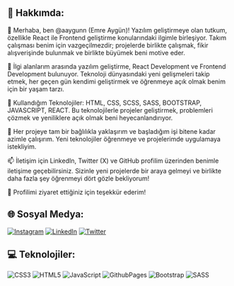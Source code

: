 ## 💫 Hakkımda:
👋 Merhaba, ben @aaygunn (Emre Aygün)! Yazılım geliştirmeye olan tutkum, özellikle React ile Frontend geliştirme konularındaki ilgimle birleşiyor. Takım çalışması benim için vazgeçilmezdir; projelerde birlikte çalışmak, fikir alışverişinde bulunmak ve birlikte büyümek beni motive eder.

👀 İlgi alanlarım arasında yazılım geliştirme, React Development ve Frontend Development bulunuyor. Teknoloji dünyasındaki yeni gelişmeleri takip etmek, her geçen gün kendimi geliştirmek ve öğrenmeye açık olmak benim için bir yaşam tarzı.

🌱 Kullandığım Teknolojiler: HTML, CSS, SCSS, SASS, BOOTSTRAP, JAVASCRIPT, REACT. Bu teknolojilerle projeler geliştirmek, problemleri çözmek ve yeniliklere açık olmak beni heyecanlandırıyor.

💞️ Her projeye tam bir bağlılıkla yaklaşırım ve başladığım işi bitene kadar azimle çalışırım. Yeni teknolojiler öğrenmeye ve projelerimde uygulamaya istekliyim.

📫 İletişim için LinkedIn, Twitter (X) ve GitHub profilim üzerinden benimle iletişime geçebilirsiniz. Sizinle yeni projelerde bir araya gelmeyi ve birlikte daha fazla şey öğrenmeyi dört gözle bekliyorum! 

🚀 Profilimi ziyaret ettiğiniz için teşekkür ederim!

## 🌐 Sosyal Medya:
[![Instagram](https://img.shields.io/badge/Instagram-%23E4405F.svg?logo=Instagram&logoColor=white)](https://instagram.com/duz_adam_) [![LinkedIn](https://img.shields.io/badge/LinkedIn-%230077B5.svg?logo=linkedin&logoColor=white)](https://www.linkedin.com/in/emre-aygün-3323131a2) [![Twitter](https://img.shields.io/badge/Twitter-%231DA1F2.svg?logo=Twitter&logoColor=white)](https://www.x.com/eemreaygunn)  

## 💻 Teknolojiler:
![CSS3](https://img.shields.io/badge/css3-%231572B6.svg?style=for-the-badge&logo=css3&logoColor=white) ![HTML5](https://img.shields.io/badge/html5-%23E34F26.svg?style=for-the-badge&logo=html5&logoColor=white) ![JavaScript](https://img.shields.io/badge/javascript-%23323330.svg?style=for-the-badge&logo=javascript&logoColor=%23F7DF1E) ![GithubPages](https://img.shields.io/badge/github%20pages-121013?style=for-the-badge&logo=github&logoColor=white) ![Bootstrap](https://img.shields.io/badge/bootstrap-%238511FA.svg?style=for-the-badge&logo=bootstrap&logoColor=white) ![SASS](https://img.shields.io/badge/SASS-hotpink.svg?style=for-the-badge&logo=SASS&logoColor=white)
